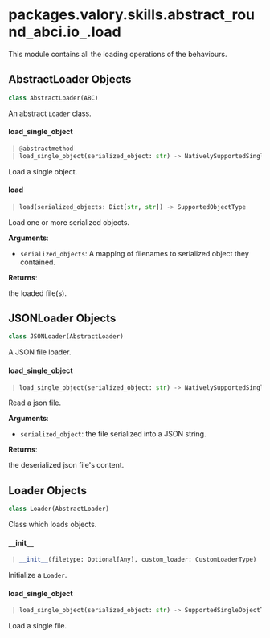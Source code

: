 <a name="packages.valory.skills.abstract_round_abci.io_.load"></a>
# packages.valory.skills.abstract`_`round`_`abci.io`_`.load

This module contains all the loading operations of the behaviours.

<a name="packages.valory.skills.abstract_round_abci.io_.load.AbstractLoader"></a>
## AbstractLoader Objects

```python
class AbstractLoader(ABC)
```

An abstract `Loader` class.

<a name="packages.valory.skills.abstract_round_abci.io_.load.AbstractLoader.load_single_object"></a>
#### load`_`single`_`object

```python
 | @abstractmethod
 | load_single_object(serialized_object: str) -> NativelySupportedSingleObjectType
```

Load a single object.

<a name="packages.valory.skills.abstract_round_abci.io_.load.AbstractLoader.load"></a>
#### load

```python
 | load(serialized_objects: Dict[str, str]) -> SupportedObjectType
```

Load one or more serialized objects.

**Arguments**:

- `serialized_objects`: A mapping of filenames to serialized object they contained.

**Returns**:

the loaded file(s).

<a name="packages.valory.skills.abstract_round_abci.io_.load.JSONLoader"></a>
## JSONLoader Objects

```python
class JSONLoader(AbstractLoader)
```

A JSON file loader.

<a name="packages.valory.skills.abstract_round_abci.io_.load.JSONLoader.load_single_object"></a>
#### load`_`single`_`object

```python
 | load_single_object(serialized_object: str) -> NativelySupportedSingleObjectType
```

Read a json file.

**Arguments**:

- `serialized_object`: the file serialized into a JSON string.

**Returns**:

the deserialized json file's content.

<a name="packages.valory.skills.abstract_round_abci.io_.load.Loader"></a>
## Loader Objects

```python
class Loader(AbstractLoader)
```

Class which loads objects.

<a name="packages.valory.skills.abstract_round_abci.io_.load.Loader.__init__"></a>
#### `__`init`__`

```python
 | __init__(filetype: Optional[Any], custom_loader: CustomLoaderType)
```

Initialize a `Loader`.

<a name="packages.valory.skills.abstract_round_abci.io_.load.Loader.load_single_object"></a>
#### load`_`single`_`object

```python
 | load_single_object(serialized_object: str) -> SupportedSingleObjectType
```

Load a single file.

